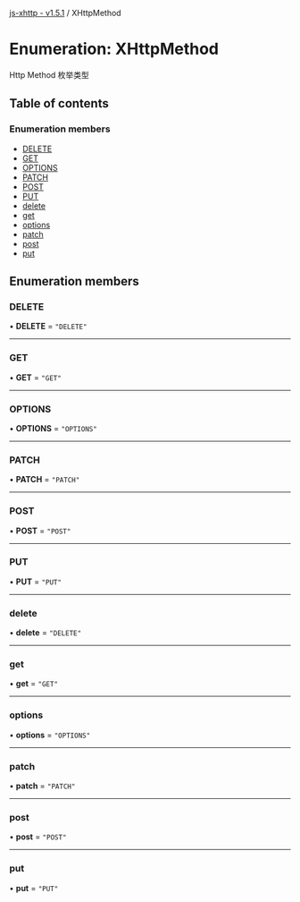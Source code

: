 [js-xhttp - v1.5.1](../README.md) / XHttpMethod

# Enumeration: XHttpMethod

Http Method 枚举类型

## Table of contents

### Enumeration members

- [DELETE](XHttpMethod.md#delete)
- [GET](XHttpMethod.md#get)
- [OPTIONS](XHttpMethod.md#options)
- [PATCH](XHttpMethod.md#patch)
- [POST](XHttpMethod.md#post)
- [PUT](XHttpMethod.md#put)
- [delete](XHttpMethod.md#delete)
- [get](XHttpMethod.md#get)
- [options](XHttpMethod.md#options)
- [patch](XHttpMethod.md#patch)
- [post](XHttpMethod.md#post)
- [put](XHttpMethod.md#put)

## Enumeration members

### DELETE

• **DELETE** = `"DELETE"`

___

### GET

• **GET** = `"GET"`

___

### OPTIONS

• **OPTIONS** = `"OPTIONS"`

___

### PATCH

• **PATCH** = `"PATCH"`

___

### POST

• **POST** = `"POST"`

___

### PUT

• **PUT** = `"PUT"`

___

### delete

• **delete** = `"DELETE"`

___

### get

• **get** = `"GET"`

___

### options

• **options** = `"OPTIONS"`

___

### patch

• **patch** = `"PATCH"`

___

### post

• **post** = `"POST"`

___

### put

• **put** = `"PUT"`

